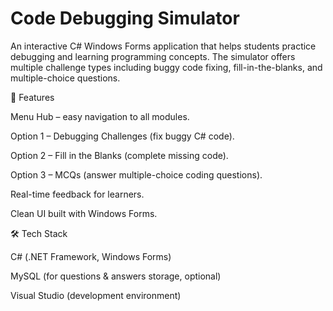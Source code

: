 # Code Debugging Simulator

An interactive C# Windows Forms application that helps students practice debugging and learning programming concepts. The simulator offers multiple challenge types including buggy code fixing, fill-in-the-blanks, and multiple-choice questions.

🚀 Features

Menu Hub – easy navigation to all modules.

Option 1 – Debugging Challenges (fix buggy C# code).

Option 2 – Fill in the Blanks (complete missing code).

Option 3 – MCQs (answer multiple-choice coding questions).

Real-time feedback for learners.

Clean UI built with Windows Forms.

🛠️ Tech Stack

C# (.NET Framework, Windows Forms)

MySQL (for questions & answers storage, optional)

Visual Studio (development environment)

